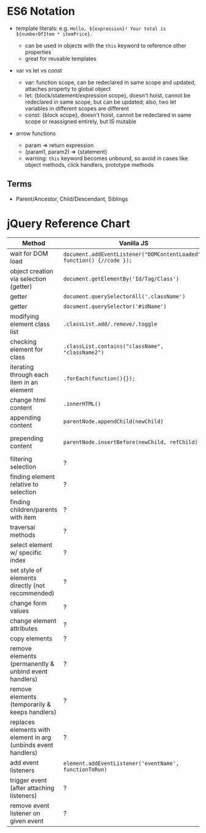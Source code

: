 ES6 Notation
=============
  - template literals: e.g. `Hello, ${expression}! Your total is ${numberOfItem * itemPrice}.`
     - can be used in objects with the `this` keyword to reference other properties
     - great for reusable templates
  
  - var vs let vs const
    - var: function scope, can be redeclared in same scope and updated, attaches property to global object
    - let: {block/statement/expression scope}, doesn't hoist, cannot be redeclared in same scope, but can be updated; also, two let variables in different scopes are different
    - const: {block scope}, doesn't hoist, cannot be redeclared in same scope or reassigned entirely, but IS mutable
    
  - arrow functions
    - param => return expression
    - (param1, param2) => {statement}
    - warning: `this` keyword becomes unbound, so avoid in cases like object methods, click handlers, prototype methods
    
## Terms
- Parent/Ancestor, Child/Descendant, Siblings

    
  
jQuery Reference Chart
==========
|  Method        |    Vanilla JS    |  jQuery  |
| ------------- |------------------|----------|
| wait for DOM load | `document.addEventListener("DOMContentLoaded", function() {//code });` | `$(document).ready(//code)` |
| object creation via selection (getter) | `document.getElementBy('Id/Tag/Class')` | `$('tag')` |
| getter | `document.querySelectorAll('.className')` | `$('.className')` |
| getter | `document.querySelector('#idName')` | `$('#idName')` |
|modifying element class list| `.classList.add/.remove/.toggle` | `.addClass/.removeClass/.toggleClass` |
|checking element for class | `.classList.contains("className", "className2")` | `.hasClass('className className2')`|
|iterating through each item in an element | `.forEach(function(){});` | `.each()` or implicit iteration |
|change html content | `.innerHTML()` | `.html('new content'/function())` |
|appending content | `parentNode.appendChild(newChild)` | `parentNode.append(newChild)` or `newChild.appendTo(parentNode)` |
|prepending content | `parentNode.insertBefore(newChild, refChild)` | `refChild.before(newChild)` or `newChild.insertBefore(refChild)`, also `element.insertAfter(refChild)`|
|filtering selection | ? | `element.filter('.special')` or `element.not('.special')` |
|finding element relative to selection | ? | `.first/.last/.next/.prev/.parent/.children()` |
|finding children/parents with item | ? | `.find('.item')/.parents('.item')` |
|traversal methods| ? | `.end()` and `.addBack()` |
|select element w/ specific index | ? | `$("element.eq(index)")`
|set style of elements directly (not recommended) | ? | `.css('property', 'property value')` or `.css({'property' : 'property value'})`|
|change form values | ? | `$( 'input[type="text"]' ).val( 'new value' )` or `$( 'select' ).val( '2' )` |
|change element attributes| ? | `$( 'a' ).attr( 'title', 'Click me!' )` |
|copy elements | ? | `element.clone()`|
|remove elements (permanently & unbind event handlers)| ? | `element.remove()`|
|remove elements (temporarily & keeps handlers) | ? | `element.detach()`|
|replaces elements with element in arg (unbinds event handlers) | ? | `.replaceWith('new stuff')`|
|add event listeners | `element.addEventListener('eventName', functionToRun)` | `element.on('eventName', functionToRun)` or `element.eventName(functionToRun)`|
|trigger event (after attaching listeners)| ? | `element.trigger('eventName')` or `element.eventName();`|
|remove event listener on given event| ? | `element.off('eventName')`|


